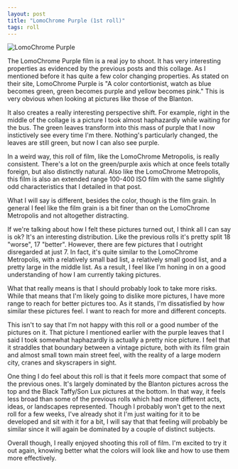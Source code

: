 ```yaml
---
layout: post
title: "LomoChrome Purple (1st roll)"
tags: roll
---
```


![LomoChrome Purple](/assets/rolls/LomoChrome-Purple-1.jpg)

The LomoChrome Purple film is a real joy to shoot. It has very interesting properties as evidenced by the previous posts and this collage. As I mentioned before it has quite a few color changing properties. As stated on their site, LomoChrome Purple is "A color contortionist, watch as blue becomes green, green becomes purple and yellow becomes pink." This is very obvious when looking at pictures like those of the Blanton.

It also creates a really interesting perspective shift. For example, right in the middle of the collage is a picture I took almost haphazardly while waiting for the bus. The green leaves transform into this mass of purple that I now instictively see every time I'm there. Nothing's particularly changed, the leaves are still green, but now I can also see purple.

In a weird way, this roll of film, like the LomoChrome Metropolis, is really consistent. There's a lot on the green/purple axis which at once feels totally foreign, but also distinctly natural. Also like the LomoChrome Metropolis, this film is also an extended range 100-400 ISO film with the same slightly odd characteristics that I detailed in that post.

What I will say is different, besides the color, though is the film grain. In general I feel like the film grain is a bit finer than on the LomoChrome Metropolis and not altogether distracting.

If we're talking about how I felt these pictures turned out, I think all I can say is ok? It's an interesting distribution. Like the previous rolls it's pretty split 18 "worse", 17 "better". However, there are few pictures that I outright disregarded at just 7. In fact, it's quite similar to the LomoChrome Metropolis, with a relatively small bad list, a relatively small good list, and a pretty large in the middle list. As a result, I feel like I'm honing in on a good understanding of how I am currently taking pictures.

What that really means is that I should probably look to take more risks. While that means that I'm likely going to dislike more pictures, I have more range to reach for better pictures too. As it stands, I'm dissatisfied by how similar these pictures feel. I want to reach for more and different concepts.

This isn't to say that I'm not happy with this roll or a good number of the pictures on it. That picture I mentioned earlier with the purple leaves that I said I took somewhat haphazardly is actually a pretty nice picture. I feel that it straddles that boundary between a vintage picture, both with its film grain and almost small town main street feel, with the reality of a large modern city, cranes and skyscrapers in sight.

One thing I do feel about this roll is that it feels more compact that some of the previous ones. It's largely dominated by the Blanton pictures across the top and the Black Taffy/Son Lux pictures at the bottom. In that way, it feels less broad than some of the previous rolls which had more different acts, ideas, or landscapes represented. Though I probably won't get to the next roll for a few weeks, I've already shot it I'm just waiting for it to be developed and sit with it for a bit, I will say that that feeling will probably be similar since it will again be dominated by a couple of distinct subjects.

Overall though, I really enjoyed shooting this roll of film. I'm excited to try it out again, knowing better what the colors will look like and how to use them more effectively.
